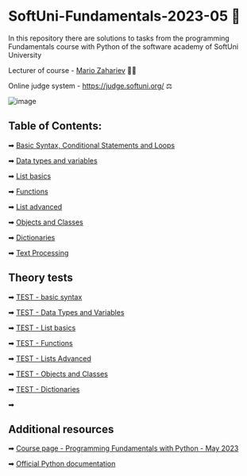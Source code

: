 # SoftUni-Fundamentals-2023-05 🏫
In this repository there are solutions to tasks from the programming Fundamentals course with Python of the software academy of SoftUni University 

Lecturer of course - [Mario Zahariev](https://www.linkedin.com/in/mario-zahariev-753a7b202/) 🐱‍🚀

Online judge system - https://judge.softuni.org/ ⚖

![image](https://user-images.githubusercontent.com/68993494/185683680-bcfefe65-88fb-4192-b0b2-ff9130c39487.png)

## Table of Contents:
➡ [Basic Syntax, Conditional Statements and Loops](https://github.com/zahariev-webbersof/python-fundamentals-05-2023/tree/main/basic_syntax_conditional_statements_and_loops)

➡ [Data types and variables](https://github.com/zahariev-webbersof/python-fundamentals-05-2023/tree/main/data_types_and_variables)

➡ [List basics](https://github.com/zahariev-webbersof/python-fundamentals-05-2023/tree/main/list_basics)

➡ [Functions](https://github.com/zahariev-webbersof/python-fundamentals-05-2023/tree/main/functions)

➡ [List advanced](https://github.com/zahariev-webbersof/python-fundamentals-05-2023/tree/main/list_advanced)

➡ [Objects and Classes](https://github.com/zahariev-webbersof/python-fundamentals-05-2023/tree/main/classes_and_objects)

➡ [Dictionaries](https://github.com/zahariev-webbersof/python-fundamentals-05-2023/tree/main/dictionaries)

➡ [Text Processing](https://github.com/zahariev-webbersof/python-fundamentals-05-2023)

## Theory tests
➡ [TEST - basic syntax](https://github.com/zahariev-webbersof/python-fundamentals-05-2023/blob/main/Test%20-%20Basic%20syntax%2C%20conditional%20statements%20and%20loops)  

➡ [TEST - Data Types and Variables](https://github.com/zahariev-webbersof/python-fundamentals-05-2023/blob/main/Test%20-%20Data%20types%20and%20variables) 

➡ [TEST - List basics](https://github.com/zahariev-webbersof/python-fundamentals-05-2023/blob/main/Test%20-%20List%20basics) 

➡ [TEST - Functions](https://github.com/zahariev-webbersof/python-fundamentals-05-2023/blob/main/Test%20-%20Functions)

➡ [TEST - Lists Advanced](https://github.com/zahariev-webbersof/python-fundamentals-05-2023/blob/main/Test%20-%20List%20advanced)

➡ [TEST - Objects and Classes](https://github.com/zahariev-webbersof/python-fundamentals-05-2023/blob/main/Test%20-%20Objects%20and%20Classes)

➡ [TEST - Dictionaries](https://github.com/zahariev-webbersof/python-fundamentals-05-2023/blob/main/Test%20-%20Dictionaries)

➡ 

## Additional resources

➡ [Course page - Programming Fundamentals with Python - May 2023](https://softuni.bg/trainings/4097/programming-fundamentals-with-python-may-2023)

➡ [Official Python documentation](https://docs.python.org/3/)
